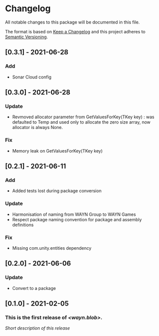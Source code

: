 # Changelog
All notable changes to this package will be documented in this file.

The format is based on [Keep a Changelog](http://keepachangelog.com/en/1.0.0/)
and this project adheres to [Semantic Versioning](http://semver.org/spec/v2.0.0.html).
## [0.3.1] - 2021-06-28

### Add 
* Sonar Cloud config

## [0.3.0] - 2021-06-28

### Update 
* Revmoved allocator parameter from GetValuesForKey(TKey key) : was defaulted to Temp and used only to allocate the zero size array, now allocator is always None.

### Fix
* Memory leak on GetValuesForKey(TKey key)

## [0.2.1] - 2021-06-11

### Add
* Added tests lost during package conversion

### Update
* Harmonisation of naming from WAYN Group to WAYN Games
* Respect package naming convention for package and assembly definitions

### Fix
* Missing com.unity.entities dependency

## [0.2.0] - 2021-06-06

### Update
* Convert to a package

## [0.1.0] - 2021-02-05

### This is the first release of *\<wayn.blob\>*.

*Short description of this release*
